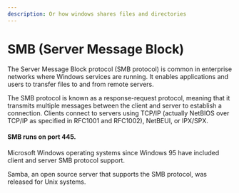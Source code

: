 ```yaml
---
description: Or how windows shares files and directories
---
```


# SMB (Server Message Block)

The Server Message Block protocol (SMB protocol) is common in enterprise networks where Windows services are running. It enables applications and users to transfer files to and from remote servers.

The SMB protocol is known as a response-request protocol, meaning that it transmits multiple messages between the client and server to establish a connection. Clients connect to servers using TCP/IP (actually NetBIOS over TCP/IP as specified in RFC1001 and RFC1002), NetBEUI, or IPX/SPX.

#### SMB runs on port 445.

Microsoft Windows operating systems since Windows 95 have included client and server SMB protocol support.&#x20;

Samba, an open source server that supports the SMB protocol, was released for Unix systems.



